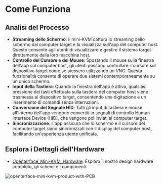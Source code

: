 # Come Funziona

## Analisi del Processo

- **Streaming dello Schermo**: Il mini-KVM cattura lo streaming dello schermo dal computer target e lo visualizza sull'app del computer host. Questo consente agli utenti di visualizzare e gestire il sistema target direttamente dalla loro macchina host.
- **Controllo del Cursore e del Mouse**: Spostando il mouse sulla finestra dell'app sul computer host, gli utenti possono controllare il cursore sul dispositivo target come se stessero utilizzando un VNC. Questa funzionalità consente di operare due sistemi contemporaneamente su un unico schermo.
- **Input della Tastiera**: Quando la finestra dell'app è attiva, qualsiasi pressione dei tasti effettuata sulla tastiera del computer host viene trasmessa al dispositivo target, consentendo una digitazione e un inserimento di comandi senza interruzioni.
- **Conversione del Segnale HID**: Tutti gli input di tastiera e mouse all'interno dell'app vengono convertiti in segnali di controllo Human Interface Device (HID), che vengono poi inviati al computer target.
- **Sincronizzazione**: L'app assicura che lo schermo e il cursore del computer target siano sincronizzati con il display del computer host, facilitando un'esperienza utente unificata.

## Esplora i Dettagli dell'Hardware

- [Openterface_Mini-KVM_Hardware](https://github.com/TechxArtisanStudio/Openterface_Mini-KVM_Hardware): Esplora il nostro design hardware completo, gli schemi e i componenti.

![openterface-mini-kvm-product-with-PCB](/images/product/openterface-mini-kvm-product-with-PCB.jpg)